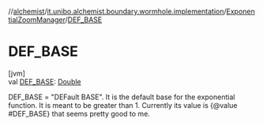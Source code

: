 //[alchemist](../../../index.md)/[it.unibo.alchemist.boundary.wormhole.implementation](../index.md)/[ExponentialZoomManager](index.md)/[DEF_BASE](-d-e-f_-b-a-s-e.md)

# DEF_BASE

[jvm]\
val [DEF_BASE](-d-e-f_-b-a-s-e.md): [Double](https://kotlinlang.org/api/latest/jvm/stdlib/kotlin/-double/index.html)

DEF_BASE = "DEFault BASE". It is the default base for the exponential function. It is meant to be greater than 1. Currently its value is {@value #DEF_BASE} that seems pretty good to me.
